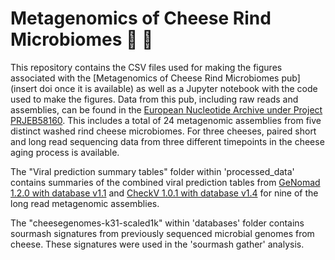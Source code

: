 # Metagenomics of Cheese Rind Microbiomes :cheese: :dna:

This repository contains the CSV files used for making the figures associated with the [Metagenomics of Cheese Rind Microbiomes pub](insert doi once it is available) as well as a Jupyter notebook with the code used to make the figures. Data from this pub, including raw reads and assemblies, can be found in the [European Nucleotide Archive under Project PRJEB58160](https://www.ebi.ac.uk/ena/browser/view/PRJEB58160). This includes a total of 24 metagenomic assemblies from five distinct washed rind cheese microbiomes. For three cheeses, paired short and long read sequencing data from three different timepoints in the cheese aging process is available.

The "Viral prediction summary tables" folder within 'processed_data' contains summaries of the combined viral prediction tables from [GeNomad 1.2.0 with database v1.1](https://zenodo.org/record/7015982#.Y9hoMi2B28c) and [CheckV 1.0.1 with database v1.4](https://www.nature.com/articles/s41587-020-00774-7) for nine of the long read metagenomic assemblies.

The "cheesegenomes-k31-scaled1k" within 'databases' folder contains sourmash signatures from previously sequenced microbial genomes from cheese. These signatures were used in the 'sourmash gather' analysis.
